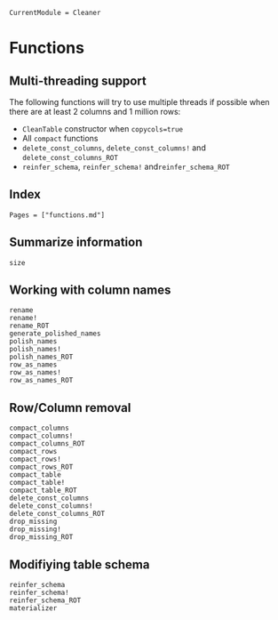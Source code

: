 ```@meta
CurrentModule = Cleaner
```

# Functions

## Multi-threading support

The following functions will try to use multiple threads if possible when there are at least 2 columns and 1 million rows:

- `CleanTable` constructor when `copycols=true`
- All `compact` functions
- `delete_const_columns`, `delete_const_columns!` and `delete_const_columns_ROT`
- `reinfer_schema`, `reinfer_schema!` and`reinfer_schema_ROT`

## Index

```@index
Pages = ["functions.md"]
```

## Summarize information

```@docs
size
```

## Working with column names

```@docs
rename
rename!
rename_ROT
generate_polished_names
polish_names
polish_names!
polish_names_ROT
row_as_names
row_as_names!
row_as_names_ROT
```

## Row/Column removal

```@docs
compact_columns
compact_columns!
compact_columns_ROT
compact_rows
compact_rows!
compact_rows_ROT
compact_table
compact_table!
compact_table_ROT
delete_const_columns
delete_const_columns!
delete_const_columns_ROT
drop_missing
drop_missing!
drop_missing_ROT
```

## Modifiying table schema

```@docs
reinfer_schema
reinfer_schema!
reinfer_schema_ROT
materializer
```

